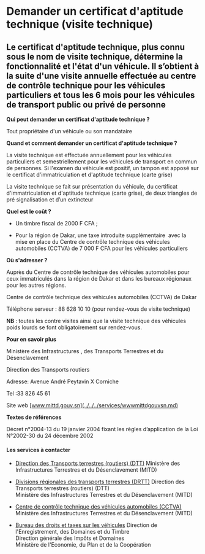 # Demander un certificat d'aptitude technique (visite technique)

Le certificat d'aptitude technique, plus connu sous le nom de visite technique, détermine la fonctionnalité et l'état d'un véhicule. Il s’obtient à la suite d'une visite annuelle effectuée au centre de contrôle technique pour les véhicules particuliers et tous les 6 mois pour les véhicules de transport public ou privé de personne
-------------------------------------------------------------------------------------------------------------------------------------------------------------------------------------------------------------------------------------------------------------------------------------------------------------------------------------------

**Qui peut demander un certificat d'aptitude technique ?**

Tout propriétaire d'un véhicule ou son mandataire

**Quand et comment demander un certificat d'aptitude technique ?**

La visite technique est effectuée annuellement pour les véhicules particuliers et semestriellement pour les véhicules de transport en commun de personnes. Si l'examen du véhicule est positif, un tampon est apposé sur le certificat d'immatriculation et d'aptitude technique (carte grise)

La visite technique se fait sur présentation du véhicule, du certificat d'immatriculation et d'aptitude technique (carte grise), de deux triangles de pré signalisation et d’un extincteur

**Quel est le coût ?**

*   Un timbre fiscal de 2000 F CFA ;  
    
*   Pour la région de Dakar, une taxe introduite supplémentaire  avec la mise en place du Centre de contrôle technique des véhicules automobiles (CCTVA) de 7 000 F CFA pour les véhicules particuliers

**Où s'adresser ?**

Auprès du Centre de contrôle technique des véhicules automobiles pour ceux immatriculés dans la région de Dakar et dans les bureaux régionaux pour les autres régions.

Centre de contrôle technique des véhicules automobiles (CCTVA) de Dakar

Téléphone serveur : 88 628 10 10 (pour rendez-vous de visite technique)

**NB** : toutes les contre visites ainsi que la visite technique des véhicules poids lourds se font obligatoirement sur rendez-vous.

**Pour en savoir plus**

Ministère des Infrastructures , des Transports Terrestres et du Désenclavement

Direction des T[](../../../services/.md)ransports routiers                                                

Adresse: Avenue André Peytavin X Corniche  

Tel :33 826 45 61 

Site web [www.mittd.gouv.sn](../../../services/wwwmittdgouvsn.md)

**Textes de références**   

Décret n°2004-13 du 19 janvier 2004 fixant les règles d’application de la Loi N°2002-30 du 24 décembre 2002

#### Les services à contacter

*   [Direction des Transports terrestres (routiers) (DTT)](../../../services/direction-des-transports-terrestres-routiers-dtt.md) Ministère des Infrastructures Terrestres et du Désenclavement (MITD)  
    
*   [Divisions régionales des transports terrestres (DRTT)](../../../services/divisions-regionales-des-transports-terrestres-drtt.md) Direction des Transports terrestres (routiers) (DTT)  
    Ministère des Infrastructures Terrestres et du Désenclavement (MITD)  
    
*   [Centre de contrôle technique des véhicules automobiles (CCTVA)](../../../services/centre-de-controle-technique-des-vehicules-automobiles-cctva.md) Ministère des Infrastructures Terrestres et du Désenclavement (MITD)  
    
*   [Bureau des droits et taxes sur les véhicules](../../../services/bureau-des-droits-et-taxes-sur-les-vehicules.md) Direction de l'Enregistrement, des Domaines et du Timbre  
    Direction générale des Impôts et Domaines  
    Ministère de l'Economie, du Plan et de la Coopération